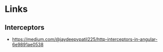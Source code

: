 # Links

## Interceptors

- https://medium.com/@jaydeepvpatil225/http-interceptors-in-angular-6e9891ae0538
